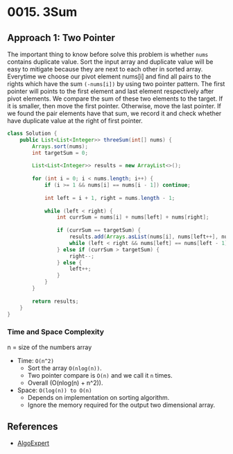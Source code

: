 # 0015. 3Sum

## Approach 1: Two Pointer
The important thing to know before solve this problem is whether `nums` contains duplicate value.
Sort the input array and duplicate value will be easy to mitigate because they are next to each other in sorted array. Everytime we choose our pivot element nums[i] and find all pairs to the rights which have the sum `(-nums[i])` by using two pointer pattern. The first pointer will points to the first element and last element respectively after pivot elements. We compare the sum of these two elements to the target. If it is smaller, then move the first pointer. Otherwise, move the last pointer. If we found the pair elements have that sum, we record it and check whether have duplicate value at the right of first pointer.

```Java
class Solution {
    public List<List<Integer>> threeSum(int[] nums) {
        Arrays.sort(nums);
        int targetSum = 0;
		
		List<List<Integer>> results = new ArrayList<>();
		
		for (int i = 0; i < nums.length; i++) {            
            if (i >= 1 && nums[i] == nums[i - 1]) continue;
            
			int left = i + 1, right = nums.length - 1;
			
			while (left < right) {
				int currSum = nums[i] + nums[left] + nums[right];
				
				if (currSum == targetSum) {
					results.add(Arrays.asList(nums[i], nums[left++], nums[right--]));
                    while (left < right && nums[left] == nums[left - 1]) left++;
				} else if (currSum > targetSum) {
					right--;
				} else {
					left++;
				}
			}
		}
		
        return results;
    }
}
```

### Time and Space Complexity

n = size of the numbers array
- Time: `O(n^2)`
	- Sort the array `O(nlog(n))`.
	- Two pointer compare is `O(n)` and we call it `n` times.
	- Overall (O(nlog(n) + n^2)).
- Space: `O(log(n)) to O(n)`
	- Depends on implementation on sorting algorithm.
	- Ignore the memory required for the output two dimensional array.

## References
- [AlgoExpert](https://www.algoexpert.io/questions/Three%20Number%20Sum)
